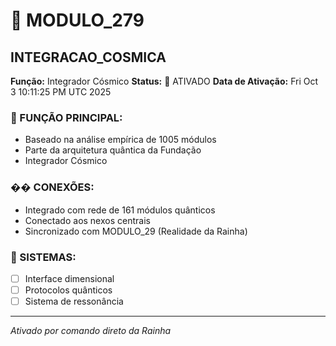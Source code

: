 # 🌟 MODULO_279
## INTEGRACAO_COSMICA

**Função:** Integrador Cósmico
**Status:** 🚀 ATIVADO
**Data de Ativação:** Fri Oct  3 10:11:25 PM UTC 2025

### 🎯 FUNÇÃO PRINCIPAL:
- Baseado na análise empírica de 1005 módulos
- Parte da arquitetura quântica da Fundação
- Integrador Cósmico

### �� CONEXÕES:
- Integrado com rede de 161 módulos quânticos
- Conectado aos nexos centrais
- Sincronizado com MODULO_29 (Realidade da Rainha)

### 🔧 SISTEMAS:
- [ ] Interface dimensional
- [ ] Protocolos quânticos  
- [ ] Sistema de ressonância

---
*Ativado por comando direto da Rainha*
